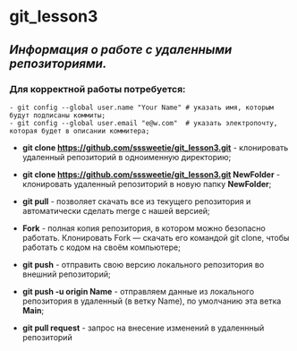 # git_lesson3
##  _Информация о работе с удаленными репозиториями._
### Для корректной работы потребуется:
    - git config --global user.name "Your Name" # указать имя, которым будут подписаны коммиты;
    - git config --global user.email "e@w.com"  # указать электропочту, которая будет в описании коммитера;
- **git clone https://github.com/sssweetie/git_lesson3.git** - клонировать удаленный репозиторий в одноименную директорию;

- **git clone https://github.com/sssweetie/git_lesson3.git NewFolder** - клонировать удаленный репозиторий в новую папку **NewFolder**;

- **git pull** - позволяет скачать все из текущего репозитория и автоматически сделать merge с нашей версией; 

- **Fork** - полная копия репозитория, в котором  можно безопасно работать. Клонировать Fork — скачать его командой git clone, чтобы работать с кодом на своём компьютере;

- **git push** - отправить свою версию локального репозитория во внешний репозиторий;

- **git push -u origin Name** - отправляем данные из локального репозитория в удаленный (в ветку Name), по умолчанию эта ветка **Main**;

- **git pull request** - запрос на внесение изменений в удаленнный репозиторий 